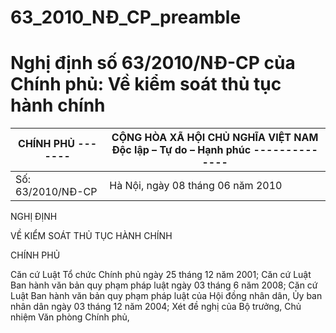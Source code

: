 # 63_2010_NĐ_CP_preamble
# Nghị định số 63/2010/NĐ-CP của Chính phủ: Về kiểm soát thủ tục hành chính

| CHÍNH PHỦ ------- | CỘNG HÒA XÃ HỘI CHỦ NGHĨA VIỆT NAM Độc lập – Tự do – Hạnh phúc -------------- |
|---|---|
| Số: 63/2010/NĐ-CP | Hà Nội, ngày 08 tháng 06 năm 2010 |

NGHỊ ĐỊNH

VỀ KIỂM SOÁT THỦ TỤC HÀNH CHÍNH

CHÍNH PHỦ

Căn cứ Luật Tổ chức Chính phủ ngày 25 tháng 12 năm 2001; Căn cứ Luật Ban hành văn bản quy phạm pháp luật ngày 03 tháng 6 năm 2008; Căn cứ Luật Ban hành văn bản quy phạm pháp luật của Hội đồng nhân dân, Ủy ban nhân dân ngày 03 tháng 12 năm 2004; Xét đề nghị của Bộ trưởng, Chủ nhiệm Văn phòng Chính phủ,